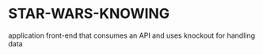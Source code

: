 # STAR-WARS-KNOWING
application front-end that consumes an API and uses knockout for handling data

# 
